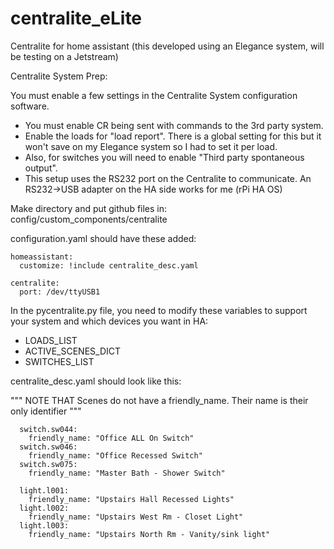 # centralite_eLite
Centralite for home assistant (this developed using an Elegance system, will be testing on a Jetstream)

Centralite System Prep:

You must enable a few settings in the Centralite System configuration software. 
- You must enable CR being sent with commands to the 3rd party system.  
- Enable the loads for "load report". There is a global setting for this but it won't save on my Elegance system so I had to set it per load.
- Also, for switches you will need to enable "Third party spontaneous output".  
- This setup uses the RS232 port on the Centralite to communicate.  An RS232->USB adapter on the HA side works for me (rPi HA OS)


Make directory and put github files in: config/custom_components/centralite

configuration.yaml should have these added:

```
homeassistant:
  customize: !include centralite_desc.yaml

centralite:
  port: /dev/ttyUSB1
```

In the pycentralite.py file, you need to modify these variables to support your system and which devices you want in HA:
- LOADS_LIST
- ACTIVE_SCENES_DICT
- SWITCHES_LIST

centralite_desc.yaml should look like this:

  """ NOTE THAT Scenes do not have a friendly_name.  Their name is their only identifier """
```
  switch.sw044:
    friendly_name: "Office ALL On Switch"  
  switch.sw046:
    friendly_name: "Office Recessed Switch"
  switch.sw075:
    friendly_name: "Master Bath - Shower Switch"
    
  light.l001:
    friendly_name: "Upstairs Hall Recessed Lights"
  light.l002:
    friendly_name: "Upstairs West Rm - Closet Light"
  light.l003:
    friendly_name: "Upstairs North Rm - Vanity/sink light"
```
